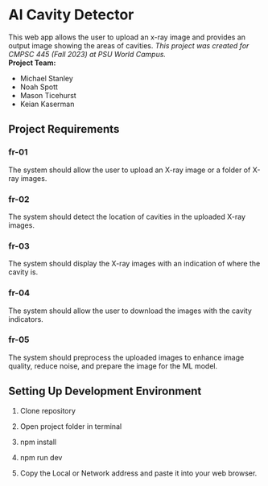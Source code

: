 # AI Cavity Detector
This web app allows the user to upload an x-ray image and provides an 
output image showing the areas of cavities.
*This project was created for CMPSC 445 (Fall 2023) at PSU World Campus.*
<br/>
**Project Team:**
- Michael Stanley
- Noah Spott
- Mason Ticehurst
- Keian Kaserman

## Project Requirements
### fr-01
The system should allow the user to upload an X-ray image or a folder of X-ray images.

### fr-02
The system should detect the location of cavities in the uploaded X-ray images.

### fr-03
The system should display the X-ray images with an indication of where the cavity is.

### fr-04
The system should allow the user to download the images with the cavity indicators.

### fr-05
The system should preprocess the uploaded images to enhance image quality, reduce noise, and prepare the image for the ML model.

## Setting Up Development Environment
1. Clone repository
   
2. Open project folder in terminal

3. npm install

4. npm run dev

5. Copy the Local or Network address and paste it into your web browser.
